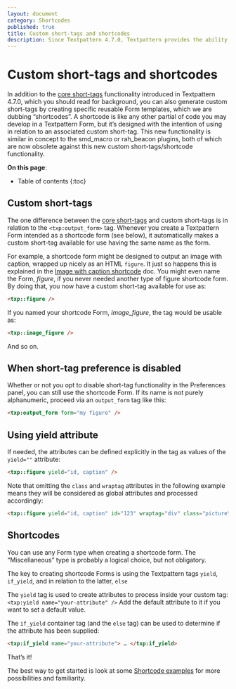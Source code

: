 ```yaml
---
layout: document
category: Shortcodes
published: true
title: Custom short-tags and shortcodes
description: Since Textpattern 4.7.0, Textpattern provides the ability to create custom tags associated with shortcodes. An extremely powerful feature that obviates the need for plugins like smd_macro and rah_beacon.
--- 
```


# Custom short-tags and shortcodes

In addition to the [core short-tags](/tags/tag-basics/core-short-tags) functionality introduced in Textpattern 4.7.0, which you should read for background, you can also generate custom short-tags by creating specific reusable Form templates, which we are dubbing “shortcodes”. A shortcode is like any other partial of code you may develop in a Textpattern Form, but it’s designed with the intention of using in relation to an associated custom short-tag. This new functionality is similar in concept to the smd_macro or rah_beacon plugins, both of which are now obsolete against this new custom short-tags/shortcode functionality. 

**On this page**:

* Table of contents
{:toc}

## Custom short-tags

The one difference between the [core short-tags](/tags/tag-basics/core-short-tags) and custom short-tags is in relation to the `<txp:output_form>` tag. Whenever you create a Textpattern Form intended as a shortcode form (see below), it automatically makes a custom short-tag available for use having the same name as the form.

For example, a shortcode form might be designed to output an image with caption, wrapped up nicely as an HTML `figure`. It just so happens this is explained in the [Image with caption shortcode](image-with-caption-shortcode) doc. You might even name the Form, _figure_, if you never needed another type of figure shortcode form. By doing that, you now have a custom short-tag available for use as:

~~~ html
<txp::figure />
~~~

If you named your shortcode Form, _image_figure_, the tag would be usable as:

~~~ html
<txp::image_figure />
~~~

And so on.

## When short-tag preference is disabled

Whether or not you opt to disable short-tag functionality in the Preferences panel, you can still use the shortcode Form. If its name is not purely alphanumeric, proceed via an `output_form` tag like this:

~~~ html
<txp:output_form form="my figure" />
~~~

## Using yield attribute

If needed, the attributes can be defined explicitly in the tag as values of the `yield=""` attribute: 

~~~ html
<txp::figure yield="id, caption" />
~~~

Note that omitting the `class` and `wraptag` attributes in the following example means they will be considered as global attributes and processed accordingly:

~~~ html
<txp::figure yield="id, caption" id="123" wraptag="div" class="picture" />
~~~

## Shortcodes

You can use any Form type when creating a shortcode form. The “Miscellaneous” type is probably a logical choice, but not obligatory.

The key to creating shortcode Forms is using the Textpattern tags `yield`, `if_yield`, and in relation to the latter, `else`

The `yield` tag is used to create attributes to process inside  your custom tag: `<txp:yield name="your-attribute" />` Add the default attribute to it if you want to set a default value.

The `if_yield` container tag (and the `else` tag) can be used to determine if the attribute has been supplied:

~~~ html
<txp:if_yield name="your-attribute"> … </txp:if_yield>
~~~

That’s it!

The best way to get started is look at some [Shortcode examples](/tags/shortcodes/) for more possibilities and familiarity.
